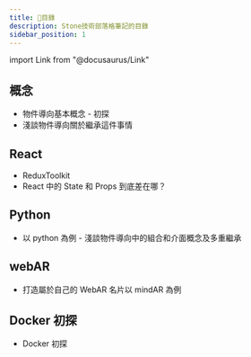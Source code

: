 ```yaml
---
title: 📝目錄
description: Stone技術部落格筆記的目錄
sidebar_position: 1
---
```


import Link from "@docusaurus/Link"

## 概念

- <Link to="/docs/Concept/OPPPilotStudy">物件導向基本概念 - 初探</Link>
- <Link to="/docs/Concept/OOPInheritance">淺談物件導向關於繼承這件事情</Link>

## React

- <Link to="/docs/React/ReduxToolkit">ReduxToolkit</Link>
- <Link to="/docs/React/StateVsProps">React 中的 State 和 Props 到底差在哪？</Link>

## Python

- <Link to="/docs/Python/OPPCompositionMultipleInheritance">以 python 為例 - 淺談物件導向中的組合和介面概念及多重繼承</Link>

## webAR

- <Link to="/docs/WebAR/mindAR">打造屬於自己的 WebAR 名片以 mindAR 為例</Link>

## Docker 初探

- <Link to="/docs/docker">Docker 初探</Link>
